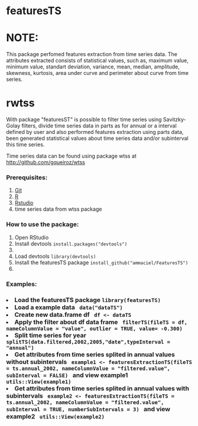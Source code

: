 # featuresTS

<h1>NOTE:</h1>
This package perfomed features extraction from time series data. The attributes extracted consists of statistical values, such as, maximum value, minimum value, standart deviation, variance, mean, median, amplitude, skewness, kurtosis, area under curve and perimeter about curve from time series. 

<h1>rwtss</h1>

With package "featuresST" is possible to filter time series using Savitzky-Golay filters, divide time series data in parts as for annual or a interval defined by user and also performed features extraction using parts data, been generated statistical values about time series data and/or subinterval this time series.  

Time series data can be found using package wtss at <a href="http://github.com/gqueiroz/wtss/">http://github.com/gqueiroz/wtss<a>

<h3>Prerequisites: </h3> 
<ol>
  <li><a href="http://git-scm.com/">Git</a></li>
  <li><a href="http://www.r-project.org/">R</a></li>
  <li><a href="http://www.rstudio.com/">Rstudio</a></li>
  <li> time series data from wtss package
</ol>

<h3>How to use the package:</h3>
<ol>
  <li>Open RStudio</li>
  <li>Install devtools <code>install.packages("devtools")</code><li>
  <li>Load devtools <code>library(devtools)</code></li>
  <li>Install the featuresTS package <code>install_github("ammaciel/FeaturesTS")</code></li>
  <li>
</ol>

<h3>Examples:<h3>
  <li> Load the featuresTS package <code>library(featuresTS) </code></li>
  <li> Load a example data <code> data("dataTS") </code></li>
  <li> Create new data.frame df <code> df <- dataTS </code></li>
  <li> Apply the filter about df data frame <code> filterTS(fileTS = df, nameColumnValue = "value", outlier = TRUE, value= -0.300) </code></li>
  <li> Split time series for year <code> splitTS(data.filtered,2002,2005,"date",typeInterval = "annual") </code></li>
  <li> Get attributes from time series splited in annual values without subintervals <code> example1 <- featuresExtractionTS(fileTS = ts.annual_2002, nameColumnValue = "filtered.value", subInterval = FALSE) </code> and view example1 <code> utils::View(example1) </code> </li>
  <li> Get attributes from time series splited in annual values with subintervals <code> example2 <- featuresExtractionTS(fileTS = ts.annual_2002, nameColumnValue = "filtered.value", subInterval = TRUE, numberSubIntervals = 3) </code> and view example2 <code> utils::View(example2) </code> </li>
  
  
  

